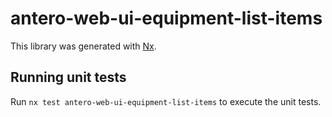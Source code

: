 # antero-web-ui-equipment-list-items

This library was generated with [Nx](https://nx.dev).

## Running unit tests

Run `nx test antero-web-ui-equipment-list-items` to execute the unit tests.
